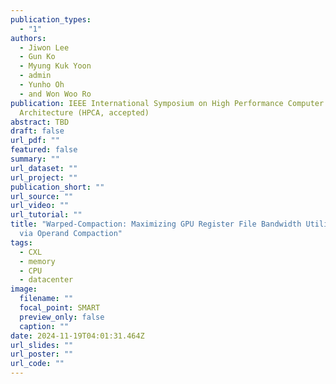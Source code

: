 ```yaml
---
publication_types:
  - "1"
authors:
  - Jiwon Lee
  - Gun Ko
  - Myung Kuk Yoon
  - admin
  - Yunho Oh
  - and Won Woo Ro
publication: IEEE International Symposium on High Performance Computer
  Architecture (HPCA, accepted)
abstract: TBD
draft: false
url_pdf: ""
featured: false
summary: ""
url_dataset: ""
url_project: ""
publication_short: ""
url_source: ""
url_video: ""
url_tutorial: ""
title: "Warped-Compaction: Maximizing GPU Register File Bandwidth Utilization
  via Operand Compaction"
tags:
  - CXL
  - memory
  - CPU
  - datacenter
image:
  filename: ""
  focal_point: SMART
  preview_only: false
  caption: ""
date: 2024-11-19T04:01:31.464Z
url_slides: ""
url_poster: ""
url_code: ""
---
```


